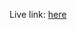 
Live link: [here](https://htmlpreview.github.io/?https://github.com/orion-1111/rock-paper-scissors/blob/main/game.html)
